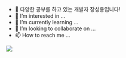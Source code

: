 

- 👋 다양한 공부를 하고 있는 개발자 장성용입니다!
- 👀 I’m interested in ...
- 🌱 I’m currently learning ...
- 💞️ I’m looking to collaborate on ...
- 📫 How to reach me ...

<!---
growJ-Developer/growJ-Developer is a ✨ special ✨ repository because its `README.md` (this file) appears on your GitHub profile.
You can click the Preview link to take a look at your changes.
--->

<a href="https://velog.io/@addps5012" target="_blank"><img src="https://img.shields.io/badge/Velog-배경색?style=flat-square&logo=Velog&logoColor=#1E1E1E"/></a>

